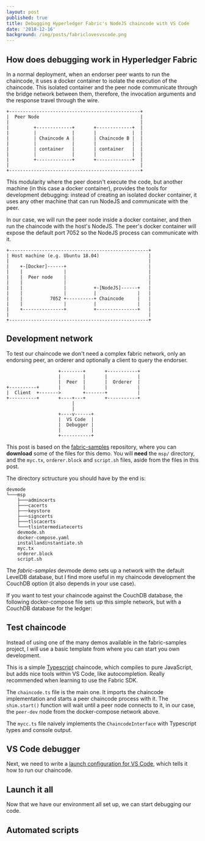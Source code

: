 ```yaml
---
layout: post
published: true
title: Debugging Hyperledger Fabric's NodeJS chaincode with VS Code
date: '2018-12-16'
background: /img/posts/fabriclovesvscode.png
---
```

## How does debugging work in Hyperledger Fabric

In a normal deployment, when an endorser peer wants to run the chaincode, it uses a docker container to isolate the execution of the chaincode. This isolated container and the peer node communicate through the bridge network between them, therefore, the invocation arguments and the response travel through the wire.

```
+------------------------------------------------+
|  Peer Node                                     |
|                                                |
|         +-------------+       +-------------+  |
|         |             |       |             |  |
|         | Chaincode A |       | Chaincode B |  |
|         |             |       |             |  |
|         | container   |       | container   |  |
|         |             |       |             |  |
|         +-------------+       +-------------+  |
|                                                |
+------------------------------------------------+
```

This modularity where the peer doesn't execute the code, but another machine (in this case a docker container), provides the tools for development debugging: instead of creating an isolated docker container, it uses any other machine that can run NodeJS and communicate with the peer.

In our case, we will run the peer node inside a docker container, and then run the chaincode with the host's NodeJS. The peer's docker container will expose the default port 7052 so the NodeJS process can communicate with it.

```
+---------------------------------------------------+
| Host machine (e.g. Ubuntu 18.04)                  |
|                                                   |
|    +-[Docker]------+                              |
|    |               |                              |
|    |  Peer node    |                              |
|    |               |                              |
|    |               |          +-[NodeJS]------+   |
|    |               |          |               |   |
|    |          7052 +----------+ Chaincode     |   |
|    |               |          |               |   |
|    +---------------+          +---------------+   |
|                                                   |
+---------------------------------------------------+
```


## Development network

To test our chaincode we don't need a complex fabric network, only an endorsing peer, an orderer and optionally a client to query the endorser.

```
                   +--------+       +-----------+
                   |        |       |           |
                   |  Peer  |       |  Orderer  |
+----------+       |        |       |           |
|  Client  +------->        +-------+           |
+----------+       +----+---+       +-----------+
                        |
                        |
                   +----v------+
                   |  VS Code  |
                   |  Debugger |
                   |           |
                   +-----------+

```

This post is based on the [fabric-samples](https://github.com/hyperledger/fabric-samples/tree/release-1.3/chaincode-docker-devmode) repository, where you can **download** some of the files for this demo. You will **need** the `msp/` directory, and the `myc.tx`, `orderer.block` and `script.sh` files, aside from the files in this post.

The directory sctructure you should have by the end is:

```
devmode
└───msp
    ├───admincerts
    ├───cacerts
    ├───keystore
    ├───signcerts
    ├───tlscacerts
    └───tlsintermediatecerts
    devmode.sh
    docker-compose.yaml
    installandinstantiate.sh
    myc.tx
    orderer.block
    script.sh
```

The _fabric-samples_ devmode demo sets up a network with the default LevelDB database, but I find more useful in my chaincode development the CouchDB option (it also depends in your use case).

If you want to test your chaincode against the CouchDB database, the following docker-compose file sets up this simple network, but with a CouchDB database for the ledger:

<script src="https://gist.github.com/jlcs-es/163bf8cb09922a43befd90d6e5a86074.js"></script>


## Test chaincode

Instead of using one of the many demos available in the fabric-samples project, I will use a basic template from where you can start you own development.

This is a simple [Typescript](https://www.typescriptlang.org/) chaincode, which compiles to pure JavaScript, but adds nice tools within VS Code, like autocompletion. Really recommended when learning to use the Fabric SDK.

The `chaincode.ts` file is the main one. It imports the chaincode implementation and starts a peer chaincode process with it. The `shim.start()` function will wait until a peer node connects to it, in our case, the `peer-dev` node from the docker-compose network above.

The `mycc.ts` file naively implements the `ChaincodeInterface` with Typescript types and console output.

<script src="https://gist.github.com/jlcs-es/65eb47f459747828c6fe72cab9356c80.js"></script>

## VS Code debugger

Next, we need to write a [launch configuration for VS Code](https://code.visualstudio.com/Docs/editor/debugging), which tells it how to run our chaincode.

## Launch it all

Now that we have our environment all set up, we can start debugging our code.

## Automated scripts

<script src="https://gist.github.com/jlcs-es/56e55302897334bcc104e410fe631cde.js"></script>

<script src="https://gist.github.com/jlcs-es/8006f329a17ff9ad2458a43f445b8dc1.js"></script>

<script src="https://gist.github.com/jlcs-es/b211d181f736cba89080bf0bd6d9c8da.js"></script>
